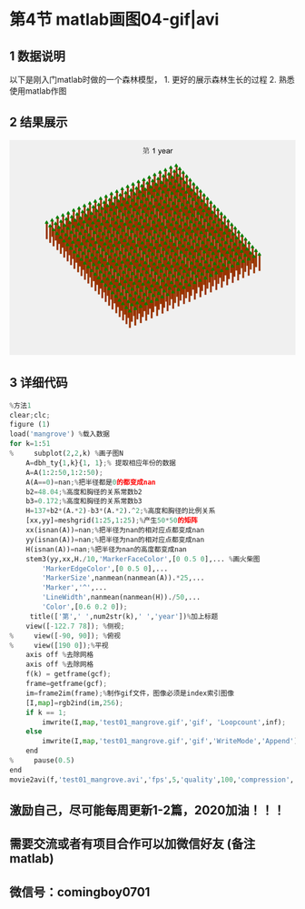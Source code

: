 # 第4节 matlab画图04-gif\|avi

## 1 数据说明

以下是刚入门matlab时做的一个森林模型， 1. 更好的展示森林生长的过程 2. 熟悉使用matlab作图

## 2 结果展示

![](../.gitbook/assets/test01_mangrove.gif)

## 3 详细代码

```python
%方法1
clear;clc;
figure (1)
load('mangrove') %载入数据
for k=1:51
%     subplot(2,2,k) %画子图N
    A=dbh_ty{1,k}{1, 1};% 提取相应年份的数据
    A=A(1:2:50,1:2:50);
    A(A==0)=nan;%把半径都是0的都变成nan
    b2=48.04;%高度和胸径的关系常数b2 
    b3=0.172;%高度和胸径的关系常数b3
    H=137+b2*(A.*2)-b3*(A.*2).^2;%高度和胸径的比例关系            
    [xx,yy]=meshgrid(1:25,1:25);%产生50*50的矩阵
    xx(isnan(A))=nan;%把半径为nan的相对应点都变成nan
    yy(isnan(A))=nan;%把半径为nan的相对应点都变成nan
    H(isnan(A))=nan;%把半径为nan的高度都变成nan
    stem3(yy,xx,H./10,'MarkerFaceColor',[0 0.5 0],... %画火柴图
        'MarkerEdgeColor',[0 0.5 0],...
        'MarkerSize',nanmean(nanmean(A)).*25,...
        'Marker','^',...
        'LineWidth',nanmean(nanmean(H))./50,...
        'Color',[0.6 0.2 0]);
     title(['第',' ',num2str(k),' ','year'])%加上标题   
    view([-122.7 78]); %侧视; 
%     view([-90, 90]); %俯视
%     view([190 0]);%平视
    axis off %去除网格
    axis off %去除网格
    f(k) = getframe(gcf);
    frame=getframe(gcf);
    im=frame2im(frame);%制作gif文件，图像必须是index索引图像
    [I,map]=rgb2ind(im,256);
    if k == 1;
        imwrite(I,map,'test01_mangrove.gif','gif', 'Loopcount',inf);
    else
        imwrite(I,map,'test01_mangrove.gif','gif','WriteMode','Append');
    end
%     pause(0.5)
end
movie2avi(f,'test01_mangrove.avi','fps',5,'quality',100,'compression', 'None');
```

## 激励自己，尽可能每周更新1-2篇，2020加油！！！

## 需要交流或者有项目合作可以加微信好友 \(备注matlab\)

## 微信号：comingboy0701

```python

```

